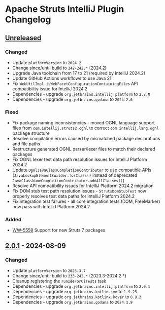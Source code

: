 <!-- Keep a Changelog guide -> https://keepachangelog.com -->

# Apache Struts IntelliJ Plugin Changelog

## [Unreleased]

### Changed

- Update `platformVersion` to `2024.2`
- Change since/until build to `242-242.*` (2024.2)
- Upgrade Java toolchain from 17 to 21 (required by IntelliJ 2024.2)
- Update GitHub Actions workflows to use Java 21
- Fix `WebUtilImpl.isWebFacetConfigurationContainingFiles` API compatibility issue for IntelliJ 2024.2
- Dependencies - upgrade `org.jetbrains.intellij.platform` to `2.7.0`
- Dependencies - upgrade `org.jetbrains.qodana` to `2024.2.6`

### Fixed

- Fix package naming inconsistencies - moved OGNL language support files from `com.intellij.struts2.ognl` to correct `com.intellij.lang.ognl` package structure
- Resolve compilation errors caused by mismatched package declarations and file paths
- Restructure generated OGNL parser/lexer files to match their declared packages
- Fix OGNL lexer test data path resolution issues for IntelliJ Platform 2024.2
- Update `OgnlJavaClassCompletionContributor` to use compatible APIs (`JavaLookupElementBuilder.forClass()` instead of deprecated `JavaClassNameCompletionContributor.addAllClasses()`)
- Resolve API compatibility issues for IntelliJ Platform 2024.2 migration
- Fix DOM stub test path resolution issues - `StrutsDomStubTest` now properly resolves test data paths for IntelliJ Platform 2024.2
- Fix integration test failures - all core integration tests (DOM, FreeMarker) now pass with IntelliJ Platform 2024.2

### Added

- [WW-5558](https://issues.apache.org/jira/browse/WW-5558) Support for new Struts 7 packages

## [2.0.1] - 2024-08-09

### Changed

- Update `platformVersion` to `2023.3.7`
- Change since/until build to `233-242.*` (2023.3-2024.2.*)
- Cleanup registering the `runIdeForUiTests` task
- Dependencies - upgrade `org.jetbrains.intellij.platform` to `2.0.1`
- Dependencies - upgrade `org.jetbrains.kotlin.jvm` to `1.9.25`
- Dependencies - upgrade `org.jetbrains.kotlinx.kover` to `0.8.3`
- Dependencies - upgrade `org.jetbrains.qodana` to `2024.1.9`

[Unreleased]: https://github.com/JetBrains/intellij-platform-plugin-template/compare/v2.0.1...HEAD
[2.0.1]: https://github.com/JetBrains/intellij-platform-plugin-template/compare/v2.0.0...v2.0.1
